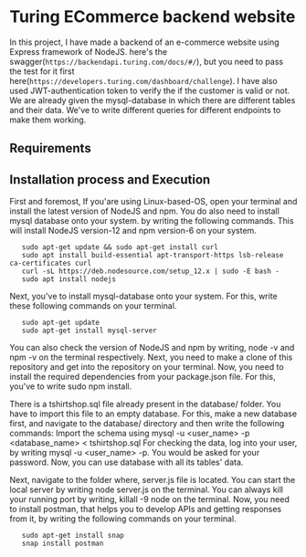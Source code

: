 # Turing ECommerce backend website

In this project, I have made a backend of an e-commerce website using Express framework of NodeJS. here's the swagger(`https://backendapi.turing.com/docs/#/`), but you need to pass the test for it first here(`https://developers.turing.com/dashboard/challenge`).
I have also used JWT-authentication token to verify the if the customer is valid or not. We are already given the mysql-database in which there are different tables and their data. We've to write different queries for different endpoints to make them working.

## Requirements

## Installation process and Execution

First and foremost, If you'are using Linux-based-OS, open your terminal and install the latest version of NodeJS and npm. You do also need to install mysql database onto your system. by writing the following commands.
This will install NodeJS version-12 and npm version-6 on your system.

       sudo apt-get update && sudo apt-get install curl
       sudo apt install build-essential apt-transport-https lsb-release ca-certificates curl
       curl -sL https://deb.nodesource.com/setup_12.x | sudo -E bash -
       sudo apt install nodejs
       
Next, you've to install mysql-database onto your system. For this, write these following commands on your terminal.

       sudo apt-get update
       sudo apt-get install mysql-server

You can also check the version of NodeJS and npm by writing, node -v and npm -v on the terminal respectively.
Next, you need to make a clone of this repository and get into the repository on your terminal. Now, you need to install the required dependencies from your package.json file. For this, you've to write sudo npm install.

There is a tshirtshop.sql file already present in the database/ folder. You have to import this file to an empty database. For this, make a new database first, and navigate to the database/ directory and then write the following commands:
Import the schema using mysql -u <user_name> -p <database_name> < tshirtshop.sql
For checking the data, log into your user, by writing mysql -u <user_name> -p. You would be asked for your password. Now, you can use database with all its tables' data.

Next, navigate to the folder where, server.js file is located. You can start the local server by writing node server.js on the terminal.
You can always kill your running port by writing, killall -9 node on the terminal.
Now, you need to install postman, that helps you to develop APIs and getting responses from it, by writing the following commands on your terminal.

       sudo apt-get install snap
       snap install postman
       
